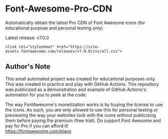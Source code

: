 # Font-Awesome-Pro-CDN

Automatically obtain the latest Pro CDN of Font Awesome icons (for educational purpose and personal testing only)

Latest release: v7.0.0
```
<link rel="stylesheet" href="https://site-assets.fontawesome.com/releases/v7.0.0/css/all.css">
```

## Author's Note

This small automated project was created for educational purposes only. This was created to practice and play with GitHub Actions. This repository was publicized as a demonstration and example of GitHub Actions's automation for you to peek at the code.

The way FontAwesome's monetization works is by buying the license to use the icons. As such, you are only allowed to use this for personal testing or previewing the way your websites look with the icons without publicizing them before paying the premium (free trial). Do support Font Awesome and pay for Pro if you can afford it!  
<https://fontawesome.com/plans>
